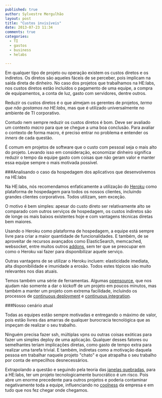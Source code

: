 ```yaml
---
published: true
author: Sylvestre Mergulhão
layout: post
title: "Custos invisíveis"
date: 2013-07-23 11:34
comments: true
categories: 
  - TI
  - gastos
  - business
  - helabs
  
---
```



Em qualquer tipo de projeto ou operação existem os custos diretos e os indiretos. Os diretos são aqueles fáceis de se perceber, pois implicam na saída direta de dinheiro. No caso dos projetos que trabalhamos na HE:labs, nos custos diretos estão incluídos o pagamento de uma equipe, a compra de equipamentos, a conta de luz, gasto com servidores, dentre outros.

<!--more-->

Reduzir os custos diretos é o que almejam os gerentes de projetos, _termo que não gostamos na HE:labs_, mas que é utilizado universalmente no ambiente de TI corporativo.

Contudo nem sempre reduzir os custos diretos é bom. Deve ser avaliado um contexto _macro_ para que se chegue a uma boa conclusão. Para avaliar o contexto de forma macro, é preciso entrar no problema e entender os *inners* de cada questão.

É comum em projetos de software que o custo com pessoal seja o mais alto do projeto. Levando isso em consideração, economizar dinheiro significa reduzir o tempo da equipe gasto com coisas que não geram valor e manter essa equipe sempre o mais motivada possível.

###Analisando o caso da hospedagem dos aplicativos que desenvolvemos na HE:labs

Na HE:labs, nós recomendamos enfaticamente a utilização do [Heroku](http://heroku.com/) como plataforma de hospedagem para todos os nossos clientes, incluindo grandes clientes corporativos. Todos utilizam, sem exceção.

O motivo é bem simples: apesar do custo direto ser relativamente alto se comparado com outros serviços de hospedagem, os custos indiretos são de longe os mais baixos existentes hoje e com vantagens técnicas diretas bem maiores.

Usando o Heroku como plataforma de hospedagem, a equipe está sempre livre para criar a maior quantidade de funcionalidades. E também, de se aproveitar de recursos avançados como ElasticSearch, memcached, websocket, entre muitos outros [addons](https://addons.heroku.com/), sem ter que se preocupar em como o Heroku vai fazer para disponibilizar aquele serviço.

Outras vantagens de se utilizar o Heroku incluem: elasticidade imediata, alta disponibilidade e imunidade a erosão. Todos estes tópicos são muito relevantes nos dias atuais.

Temos também uma série de ferramentas. Algumas [opensource](https://github.com/Helabs), que nos ajudam não somente a dar o kickoff de um projeto em poucos minutos, mas também a manter um projeto com extrema facilidade, incluindo os processos de [continuous deployment](http://en.wikipedia.org/wiki/Continuous_delivery) e [continuous integration](https://en.wikipedia.org/wiki/Continuous_integration).

###Nosso cenário atual

Todas as equipes estão sempre motivadas e entregando o máximo de valor, pois estão livres das amarras de qualquer burocracia tecnológica que as impeçam de realizar o seu trabalho.

Ninguém precisa fazer ssh, múltiplas vpns ou outras coisas exóticas para fazer um simples deploy de uma aplicação. Qualquer desses fatores ou semelhantes teriam implicações diretas, como gasto de tempo extra para realizar uma tarefa trivial. E também, indiretas como a motivação daquela pessoa em trabalhar naquele projeto "chato" e que atrapalha o seu trabalho por conta de empecilhos desnecessários.

Extrapolando a questão e seguindo pela teoria das [janelas quebradas](http://en.wikipedia.org/wiki/Broken_windows_theory), para a HE:labs, ter um projeto tecnologicamente burocrático é um risco. Pois abre um enorme precedente para outros projetos e poderia contaminar negativamente toda a equipe, influenciando no [coolness](http://www.urbandictionary.com/define.php?term=coolness) da empresa e em tudo que nos fez chegar onde chegamos.

